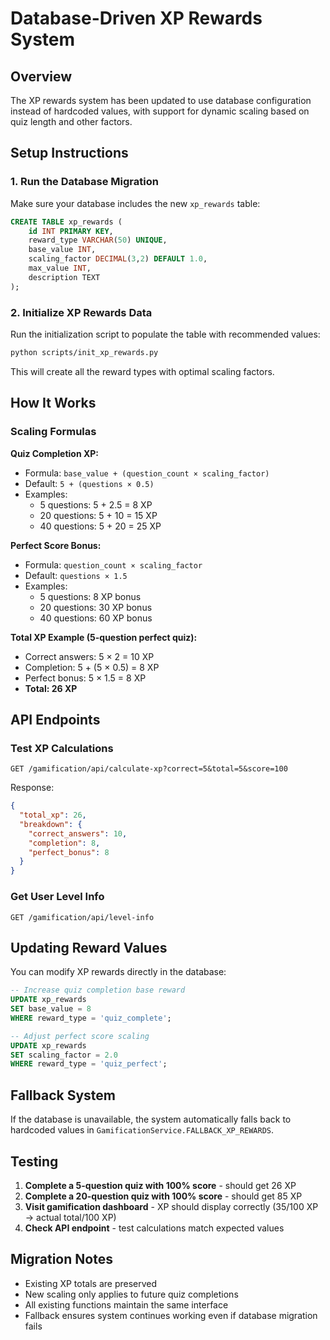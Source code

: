 # Database-Driven XP Rewards System

## Overview
The XP rewards system has been updated to use database configuration instead of hardcoded values, with support for dynamic scaling based on quiz length and other factors.

## Setup Instructions

### 1. Run the Database Migration
Make sure your database includes the new `xp_rewards` table:

```sql
CREATE TABLE xp_rewards (
    id INT PRIMARY KEY,
    reward_type VARCHAR(50) UNIQUE,
    base_value INT,
    scaling_factor DECIMAL(3,2) DEFAULT 1.0,
    max_value INT,
    description TEXT
);
```

### 2. Initialize XP Rewards Data
Run the initialization script to populate the table with recommended values:

```bash
python scripts/init_xp_rewards.py
```

This will create all the reward types with optimal scaling factors.

## How It Works

### Scaling Formulas

**Quiz Completion XP:**
- Formula: `base_value + (question_count × scaling_factor)`
- Default: `5 + (questions × 0.5)`
- Examples:
  - 5 questions: 5 + 2.5 = 8 XP
  - 20 questions: 5 + 10 = 15 XP
  - 40 questions: 5 + 20 = 25 XP

**Perfect Score Bonus:**
- Formula: `question_count × scaling_factor`
- Default: `questions × 1.5`
- Examples:
  - 5 questions: 8 XP bonus
  - 20 questions: 30 XP bonus
  - 40 questions: 60 XP bonus

**Total XP Example (5-question perfect quiz):**
- Correct answers: 5 × 2 = 10 XP
- Completion: 5 + (5 × 0.5) = 8 XP
- Perfect bonus: 5 × 1.5 = 8 XP
- **Total: 26 XP**

## API Endpoints

### Test XP Calculations
```
GET /gamification/api/calculate-xp?correct=5&total=5&score=100
```

Response:
```json
{
  "total_xp": 26,
  "breakdown": {
    "correct_answers": 10,
    "completion": 8,
    "perfect_bonus": 8
  }
}
```

### Get User Level Info
```
GET /gamification/api/level-info
```

## Updating Reward Values

You can modify XP rewards directly in the database:

```sql
-- Increase quiz completion base reward
UPDATE xp_rewards 
SET base_value = 8 
WHERE reward_type = 'quiz_complete';

-- Adjust perfect score scaling
UPDATE xp_rewards 
SET scaling_factor = 2.0 
WHERE reward_type = 'quiz_perfect';
```

## Fallback System

If the database is unavailable, the system automatically falls back to hardcoded values in `GamificationService.FALLBACK_XP_REWARDS`.

## Testing

1. **Complete a 5-question quiz with 100% score** - should get 26 XP
2. **Complete a 20-question quiz with 100% score** - should get 85 XP  
3. **Visit gamification dashboard** - XP should display correctly (35/100 XP → actual total/100 XP)
4. **Check API endpoint** - test calculations match expected values

## Migration Notes

- Existing XP totals are preserved
- New scaling only applies to future quiz completions
- All existing functions maintain the same interface
- Fallback ensures system continues working even if database migration fails
